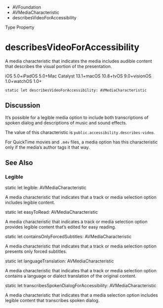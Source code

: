 

- AVFoundation
- AVMediaCharacteristic
-  describesVideoForAccessibility 

Type Property

# describesVideoForAccessibility

A media characteristic that indicates the media includes audible content that describes the visual portion of the presentation.

iOS 5.0+iPadOS 5.0+Mac Catalyst 13.1+macOS 10.8+tvOS 9.0+visionOS 1.0+watchOS 1.0+

``` source
static let describesVideoForAccessibility: AVMediaCharacteristic
```

## Discussion

It’s possible for a legible media option to include both transcriptions of spoken dialog and descriptions of music and sound effects.

The value of this characteristic is `public.accessibility.describes-video`.

For QuickTime movies and `.m4v` files, a media option has this characteristic only if the media’s author tags it that way.

## See Also

### Legible

static let legible: AVMediaCharacteristic

A media characteristic that indicates that a track or media selection option includes legible content.

static let easyToRead: AVMediaCharacteristic

A media characteristic that indicates a track or media selection option provides legible content that’s edited for easy reading.

static let containsOnlyForcedSubtitles: AVMediaCharacteristic

A media characteristic that indicates that a track or media selection option presents only forced subtitles.

static let languageTranslation: AVMediaCharacteristic

A media characteristic that indicates that a track or media selection option contains a language or dialect translation of the original content.

static let transcribesSpokenDialogForAccessibility: AVMediaCharacteristic

A media characteristic that indicates that a media selection option includes legible content that transcribes spoken dialog.

